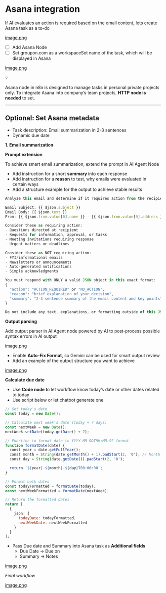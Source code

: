 # Asana integration

If AI evaluates an action is required based on the email content, lets create Asana task as a to-do

[image.png](https://codahosted.io/docs/3PFXo2bENf/blobs/bl-DlzH1xL-rP/c44d96634a1997f87f7cd0b54cca39dc79dce38706d04f85910652bb525baee6541ec17be06c5783a7f5c361aa09d4aabb3041ae04d23ec21154d4768b371f906533a60a428b4d33280456ff577c2062c5dc4449ebe1a43fd16ae6e518524ed43ea016aa)

- [ ]  Add Asana Node
- [ ]  Set groupon.com as a workspaceSet name of the task, which will be displayed in Asana

[image.png](https://codahosted.io/docs/3PFXo2bENf/blobs/bl-2g4D3MCdnZ/601245223883896d27a2e12187d20bb9b90a6c9dd454bc3b26706818e879d52e42f958b8b1fc460cf956ad21ff0f28d30b47e9b5cfb44a589cac8c4ad8e0e436fba65af1b909dd2ab6b7e22ff44fc6707b8d572056147a8f4451eed8819706ce3f036f49)

<aside>
💡

Asana node in n8n is designed to manage tasks in personal private projects only. To integrate Asana into company’s team projects, **HTTP node is needed** to set.

</aside>

---

## **Optional: Set Asana metadata**

- Task description: Email summarization in 2-3 sentences
- Dynamic due date

**1. Email summarization**

**Prompt extension**

To achieve smart email summarization, extend the prompt in AI Agent Node

- Add instruction for a short **summary** into each response
- Add instruction for a **reason** to test, why emails were evaluated in certain ways
- Add a structure example for the output to achieve stable results

```jsx
Analyze this email and determine if it requires action from the recipient.

Email Subject: {{ $json.subject }}
Email Body: {{ $json.text }}
From: {{ $json.from.value[0].name }} - {{ $json.from.value[0].address }}

Consider these as requiring action:
- Questions directed at recipient
- Requests for information, approval, or tasks
- Meeting invitations requiring response
- Urgent matters or deadlines

Consider these as NOT requiring action:
- FYI/informational emails
- Newsletters or announcements
- Auto-generated notifications
- Simple acknowledgments

You must respond with ONLY a valid JSON object in this exact format:
{
  "action": "ACTION_REQUIRED" or "NO_ACTION",
  "reason": "brief explanation of your decision",
  "summary": "2-3 sentence summary of the email content and key points"
}

Do not include any text, explanations, or formatting outside of this JSON object.

```

**Output parsing**

Add output parser in AI Agent node powered by AI to post-process possible syntax errors in AI output

[image.png](https://codahosted.io/docs/3PFXo2bENf/blobs/bl-hWIKJpP9TM/5a9b0eb9eaccc727164b3c342765c3e0b58283176f1c7074650dce3aea86f3b1357deb18923d199567d0bb3f36bd2bd10178d4107dd4dd9a43cf9639ff0e5f4bf6ac907a5c98d3f4783bc7ada29e2a5d3f79c348035f8147e1231060d113ad50dba43386)

- Enable **Auto-Fix Format**, so Gemini can be used for smart output review
- Add an example of the output structure you want to achieve

[image.png](https://codahosted.io/docs/3PFXo2bENf/blobs/bl-Zrg7R6uT7P/52efb3b72e9e33c0c91ef7cc266a6abfda311afeea67178bbb384b76faa1ebf40341a6da0e942b293745a51ece6ee3e4a5e7689adb07c0a72340655c9949e9fed3d9aedd7e9e58b080fd6de0465b19be33c62957e9265b4c411431f07f916cace6ab1f6a)

**Calculate due date**

- Use **Code node t**o let workflow know today’s date or other dates related to today
- Use script below or let chatbot generate one

```jsx
// Get today's date
const today = new Date();

// Calculate next week's date (today + 7 days)
const nextWeek = new Date();
nextWeek.setDate(today.getDate() + 7);

// Function to format date to YYYY-MM-DDTHH:MM:SS format
function formatDate(date) {
  const year = date.getFullYear();
  const month = String(date.getMonth() + 1).padStart(2, '0'); // Month is 0-indexed
  const day = String(date.getDate()).padStart(2, '0');

  return `${year}-${month}-${day}T00:00:00`;
}

// Format both dates
const todayFormatted = formatDate(today);
const nextWeekFormatted = formatDate(nextWeek);

// Return the formatted dates
return [
  {
    json: {
      todayDate: todayFormatted,
      nextWeekDate: nextWeekFormatted
    }
  }
];

```

- Pass Due date and Summary into Asana task as **Additional fields**
    - Due Date → Due on
    - Summary → Notes

[image.png](https://codahosted.io/docs/3PFXo2bENf/blobs/bl-WdWLBY1N4k/b1744623c4ada1088136a1b7b0f9ed60c8114bf1d98f2da906ed901c623dd2e7648af6a2ac0d19fbce51839c229f392778519b54e18f22e461650b4c69533a1133a6a8c24bf16b59c7ec6bb971c89b2e4f3a268117883a460905b4d9ef2dad9c677c3e49)

*Final workflow*

[image.png](https://codahosted.io/docs/3PFXo2bENf/blobs/bl-LDJ2ZKuMFO/9dd1d1eeb20637eaa757dca0d0e4dcc3c3c09893006b99962526d3e3c33ec1d4dc1f96b7466e342cd8ba5d227e771b5b3af10b10cd51a0f8e49f52a5727e3c07d210b6ef0c58e3c8e65a881277cc2037f75d7c744e8584c9ecb501a34debca47ab523119)